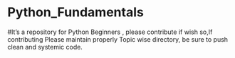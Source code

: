 # Python_Fundamentals
#It’s a repository for Python Beginners , please contribute if wish so,If contributing Please maintain properly Topic wise directory, be sure to push clean and systemic code.
